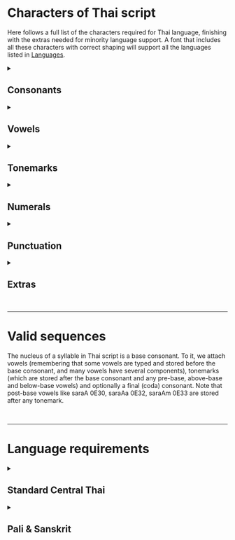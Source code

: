 # Characters of Thai script #

Here follows a full list of the characters required for Thai language, finishing with the extras needed for minority language support. A font that includes all these characters with correct shaping will support all the languages listed in [Languages](https://github.com/ohbendy/Thai-font-resources/blob/main/Languages.md).
  
<details> 
  <summary><h2>Consonants</h2></summary>

| 0E01 | 0E02 | 0E03 | 0E04 | 0E05 | 0E06 | 0E07 | 0E08 | 0E09 | 0E0A | 0E0B | 0E0C | 0E0D | 0E0E | 0E0F |
|:----:|:----:|:----:|:----:|:----:|:----:|:----:|:----:|:----:|:----:|:----:|:----:|:----:|:----:|:----:|
|  ก   |  ข   |  ฃ   |  ค   |  ฅ   |  ฆ   |  ง   |  จ   |  ฉ   |  ช   |  ซ   |  ฌ   |  ญ   |  ฎ   |  ฏ   |

| 0E10 | 0E11 | 0E12 | 0E13 | 0E14 | 0E15 | 0E16 | 0E17 | 0E18 | 0E19 | 0E1A | 0E1B | 0E1C | 0E1D | 0E1E | 0E1F |
|:----:|:----:|:----:|:----:|:----:|:----:|:----:|:----:|:----:|:----:|:----:|:----:|:----:|:----:|:----:|:----:|
|  ฐ   |  ฑ   |  ฒ   |  ณ   |  ด   |  ต   |  ถ   |  ท   |  ธ   |  น   |  บ   |  ป   |  ผ   |  ฝ   |  พ   |  ฟ   |

| 0E20 | 0E21 | 0E22 | 0E23 | 0E24 | 0E25 | 0E26 | 0E27 | 0E28 | 0E29 | 0E2A | 0E2B | 0E2C | 0E2D | 0E2E |
|:----:|:----:|:----:|:----:|:----:|:----:|:----:|:----:|:----:|:----:|:----:|:----:|:----:|:----:|:----:|
|  ภ   |  ม   |  ย   |  ร   |  ฤ   |  ล   |  ฦ   |  ว   |  ศ   |  ษ   |  ส   |  ห   |  ฬ   |  อ   |  ฮ   |
  </details>
<details> 
  <summary><h2>Vowels</h2></summary>

Thai vowels consist of one or more glyphs. Unlike Burmese, Khmer or other Indic scripts (but like Lao), pre-base vowels (0E40–0E44) are stored in visual order — they are typed before the base consonant.

| 0E30 | 0E32 | 0E33 | 0E40 | 0E41 | 0E42 | 0E43 | 0E44 | 0E31 | 0E34 | 0E35 | 0E36 | 0E37 | 0E38 | 0E39 | 0E47 |
|:----:|:----:|:----:|:----:|:----:|:----:|:----:|:----:|:----:|:----:|:----:|:----:|:----:|:----:|:----:|:----:|
|  ◌ะ  |  ◌า  |  ◌ำ  |  เ◌  |  แ◌  |  โ◌  |  ใ◌  |  ไ◌  |  ◌ั   |  ◌ิ   |  ◌ี   |  ◌ึ   |  ◌ื   |  ◌ุ   |  ◌ู   |  ◌็   |  
</details>
<details> 
  <summary><h2>Tonemarks</h2></summary>

Thai script has four tonemarks (0E48–0E4B) and the killer sign (0E4C) which indicates a silent letter. For simplicity these are listed together as they behave in the same way orthographically. These diacritics sit above a consonant, and if the consonant already has an abovevowel, they move upstairs to the top tier.

| 0E48 | 0E49 | 0E4A | 0E4B | 0E4C |
|:----:|:----:|:----:|:----:|:----:|
|  ◌่   |  ◌้   |  ◌๊   |  ◌๋   |  ◌์   |

Note that these marks do not directly indicate particular tones; to know the tonal register of a syllable, we also need to know the class of the consonant, and whether the vowel is short or long, and whether syllable is open or closed. The interaction of those factors with any tonemark indicates the pronunciation.

</details>
<details> 
  <summary><h2>Numerals</h2></summary>

Ten decimal digits.

| 0E50 | 0E51 | 0E52 | 0E53 | 0E54 | 0E55 | 0E56 | 0E57 | 0E58 | 0E59 |
|:----:|:----:|:----:|:----:|:----:|:----:|:----:|:----:|:----:|:----:|
|  ๐   |  ๑   |  ๒   |  ๓   |  ๔   |  ๕   |  ๖   |  ๗   |  ๘   |  ๙   |
</details>
<details> 
  <summary><h2>Punctuation</h2></summary>

Five standalone punctuation signs:

| 0E2F | 0E5A | 0E4F | 0E46 | 0E5B | 
|:----:|:----:|:----:|:----:|:----:|
|  ฯ   |  ๚   |  ๏   |  ๆ   |  ๛  |
</details>
<details> 
  <summary><h2>Extras</h2></summary>

These characters are not used by Standard Thai language, but should be included in digital fonts that aim to support minority languages that use Thai script.

In Pali and Sanskrit languages, nikahit (0E4D) is the anusvara, phinthu (0E3A) marks a devowellised consonant and yamakkan (0E4E) marks a consonant cluster. Phinthu is also used in various minority languages to indicate consonants whose sounds don't occur in Thai. We can also include here some Latin diacritics which are used in minority languages and for transcription systems.

| 0E4D | 0E3A | 0E4E | 02BC | 0303 | 0331 | 035E |
|:----:|:----:|:----:|:----:|:----:|:----:|:----:|
|  ◌ํ   |  ◌ฺ   |  ◌๎   |  ʼ◌  |  ◌̃  |  ◌̱  | ◌͞◌ |
</details>

<br>

---

# Valid sequences #

The nucleus of a syllable in Thai script is a base consonant. To it, we attach vowels (remembering that some vowels are typed and stored before the base consonant, and many vowels have several components), tonemarks (which are stored after the base consonant and any pre-base, above-base and below-base vowels) and optionally a final (coda) consonant. Note that post-base vowels like saraA 0E30, saraAa 0E32, saraAm 0E33 are stored after any tonemark.

<br>

---

# Language requirements #

<details> 
  <summary><h2>Standard Central Thai</h2></summary>

### Base consonants ###

Almost any of the above consonants can serve as the initial of a syllable. The two letters khoKhuat ข 0E02 and khoKhon ฅ 0E05 are now obsolete in Thai orthography, though they should be included in digital fonts for users who need to represent older orthographies or minority languages. Consonant soRusi ษ 0E29 has not been found in a word-initial position in any words.

Consonants yoYing ญ 0E0D and thoThan ฐ 0E10 lose their below-base elements when below-base vowel marks need to occupy that space.

In the absence of independent vowel letters in Thai script, the consonant oAng อ 0E2D can serve as a zero consonant and carry a dependent vowel sign when a syllable needs to start with a vowel sound. 

The two letters Rue ฤ 0E24 and Lue ฦ 0E26, representing the vocalic R and L of Sanskrit, are rather infrequent, and cannot carry any vowel sign or tonemark in Thai language. These two letters don't usually show up in alphabet charts, so the standard letter count is 44. They can also operate as vowels following an initial consonant. The long forms are 0E24 0E45 ฤๅ and 0E25 0E45 ฦๅ, which should always display as connected ligatures (use `RCLT` feature to prevent tracking from breaking the ligatures in Adobe apps). (0E24 is used as a consonant in its own right in Lisu language: this is the only known situation where diacritics need to attach to it.)

Consonant clusters can occur in syllable-initial position. In these situations, the pair of consonants is treated as a unit and any above or below marks are carried by the second consonant. For example, the word เปรี้ยว \/priɑu\/ (sour) illustrates the cluster ปร \/pr\/ surrounded by the vowel เ◌ียว \/iɑu\/, and the tonemark maiTho ◌้ sitting above the second consonant. (The syllable's tone class is however determined by the first consonant.) Consonant clusters are not indicated by the orthography, and must be learnt as spelling rules.

### Vowel sequences ###

Thai vowel notation is reasonably complex because of a large number of vowel phonemes, combined with a distinction between long and short vowels, and between open syllables (those which end in a vowel) and closed syllables (those which end in a consonant).

Many vowels have several components surrounding the base consonant, three of which (ยวอ) are actually consonant letters. Here we list all the possible vowel sequences using the dotted circle to represent any consonant. Note how some sequences have two dotted circles, one for the base consonant and one for the final (coda) consonant. This way we see, for example, that saraA can only appear in an open syllable without a final consonant, maiHanakat 0E31 can only occur between two consonants in a closed syllable, while saraEuu is written differently in open and closed syllables. Hopefully the font your browser has chosen will reproduce the dotted circles correctly.

Some sequences represent the same phonemes as others nowadays, but in the past stood for different sounds. Spelling preserves the etymology, notably for words of Sanskrit origin.

| 0E30 | 0E31 | 0E32 | 0E32 | 0E34 | 0E34 | 0E35 | 0E35 | 0E36 | 0E36 | 0E37 0E2D | 0E37 | 0E38 | 0E38 |
|:----:|:----:|:----:|:----:|:----:|:----:|:----:|:----:|:----:|:----:|:---------:|:----:|:----:|:----:|
|  ◌ะ  |  ◌ั◌  |  ◌า  | ◌า◌  |  ◌ิ   |  ◌ิ◌  |  ◌ี   |  ◌ี◌  |  ◌ึ   |  ◌ึ◌  |     ◌ือ    |  ◌ื◌  |  ◌ุ   |  ◌ุ◌  |
|  ɑʔ  |  ɑ   |  ɑː  |  ɑː  |  iʔ  |  i   |  iː  |  iː  |ɨʔ, ɯʔ| ɨ, ɯ |   ɨː, ɯː  |ɨː, ɯː|  uʔ  |  u   |

| 0E39 | 0E39 | 0E40 0E30 | 0E40 0E47 | 0E40 | 0E40 | 0E41 0E30 | 0E41 0E47 | 0E41 | 0E41 | 0E42 0E30 |
|:----:|:----:|:---------:|:---------:|:----:|:----:|:---------:|:---------:|:----:|:----:|:---------:|
|  ◌ู   |  ◌ู◌  |    เ◌ะ    |    เ◌็◌    |  เ◌  | เ◌◌  |    แ◌ะ    |    แ◌็◌    |  แ◌  | แ◌◌  |    โ◌ะ    |
|  uː  |  uː  |     eʔ    |     e     |  eː  |  eː  |     ɛʔ    |     ɛ     |  ɛː  |   ɛː |     oʔ    |

| 0E42 | 0E42 | 0E40 0E32 0E30 | 0E47 0E2D | 0E2D | 0E2D | 0E47 | 0E40 0E2D 0E30 | 0E40 0E2D | 0E40 0E34 |
|:----:|:----:|:--------------:|:---------:|:----:|:----:|:----:|:--------------:|:---------:|:---------:|
|  โ◌  | โ◌◌  |      เ◌าะ      |    ◌็อ◌    |  ◌อ  | ◌อ◌  |  ◌็   |      เ◌อะ      |    เ◌อ    |    เ◌ิ◌    |
|   o  |  o   |       ɔʔ       |     ɔ     |  ɔː  |  ɔː  |  ɔː  |       ɤʔ       |     ɤː    |     ɤː    |

| 0E40 0E2D | 0E40 0E35 0E22 0E30 | 0E40 0E35 0E22 | 0E40 0E35 0E22 | 0E40 0E37 0E2D 0E30 | 0E40 0E37 0E2D |
|:---------:|:-------------------:|:--------------:|:--------------:|:-------------------:|:--------------:|
|    เ◌อ◌   |        เ◌ียะ         |       เ◌ีย      |      เ◌ีย◌      |         เ◌ือะ        |       เ◌ือ      |
|     ɤː    |         iɑʔ         |       iɑ       |       iɑ       |       ɨɑʔ, ɯɑʔ      |     ɨɑ, ɯɑ     |

| 0E40 0E37 0E2D | 0E31 0E27 0E30 | 0E31 0E27 | 0E27 | 0E34 0E27 | 0E40 0E47 0E27 | 0E40 0E27 |
|:--------------:|:--------------:|:---------:|:----:|:---------:|:--------------:|:---------:|
|      เ◌ือ◌      |       ◌ัวะ      |    ◌ัว     |  ◌ว◌ |     ◌ิว    |       เ◌็ว      |    เ◌ว    |
|     ɨɑ, ɯɑ     |       uɑʔ      |     uɑ    |  uɑ  |     iw    |       ew       |    eːw    |

| 0E41 0E47 0E27 | 0E41 0E27 | 0E40 0E2D 0E27 | 0E40 0E32 | 0E32 0E27 | 0E40 0E35 0E22 0E27 | 0E31 0E22 | 
|:--------------:|:---------:|:--------------:|:---------:|:---------:|:-------------------:|:---------:|
|      แ◌็ว       |    แ◌ว    |      เ◌อว      |    เ◌า    |    ◌าว    |        เ◌ียว         |     ◌ัย    |
|    ɛw (rare)   |    ɛːw    |   ɤːw (rare)   |     ɑu    |    ɑːu    |         iɑu         |     ɑj    |

| 0E43 | 0E44 | 0E44 0E22 | 0E32 0E22 | 0E47 0E2D 0E22 | 0E2D 0E22 | 0E42 0E22 | 0E38 0E22 | 0E40 0E22 |
|:----:|:----:|:---------:|:---------:|:--------------:|:---------:|:---------:|:---------:|:---------:|
|  ใ◌  |  ไ◌  |    ไ◌ย    |    ◌าย    |       ◌็อย      |    ◌อย    |    โ◌ย    |     ◌ุย    |    เ◌ย    |
|  ɑj  |  ɑj  |     ɑj    |    ɑːj    |       ɔj       |    ɔːj    |    oːj    |     uj    |    ɤːj    |

| 0E27 0E22 | 0E40 0E37 0E2D 0E22 | 0E33 |
|:---------:|:-------------------:|:----:|
|    ◌วย    |         เ◌ือย        |  ◌ำ  |
|    uɑj    |      ɨɑj, ɯɑj       |  ɑm  |


All of these vowel sequences can carry one of the four tonemarks maiEk 0E48, maiTho 0E49, maiTri 0E4A or maiChattawa 0E4B, with the tonemark always appearing above the base consonant (if the vowel sequence includes a mark above the base consonant, the tonemark sits above it).

A doubled consonant roReua ร 0E23 in words of Sanskrit origin also represents the vowel \/ɑ\/, or in syllable-final position the coda \/ɑn\/. This is known as ro han (ร หัน).

---

</details>
<details> 
  <summary><h2>Pali & Sanskrit</h2></summary>

The character inventory for Pali and Sanskrit is a bit smaller than for Standard Thai. Here are the differences:

| Not required | Consonants | 0E03, 0E05, 0E0B, 0E1D, 0E1F, 0E2E        |
|:-------------|:-----------|:------------------------------------------|
|              | Vowels     | 0E31, 0E41, 0E43, 0E44, 0E36, 0E37, 0E44  |
|              | Other      | 0E48, 0E49, 0E4A, 0E4B, 0E4C              |
| Add          | Other      | 0E3A, 0E4D, 0E4E                          |
| Adjust       | Consonants | 0E4D, 0E10                                |

### Consonants ###

| 0E01 | 0E02 | 0E04 | 0E06 | 0E07 | 0E08 | 0E09 | 0E0A | 0E0C | 0E0D | 0E0E / 0E0F |
|:----:|:----:|:----:|:----:|:----:|:----:|:----:|:----:|:----:|:----:|:-----------:|
|  ก   |  ข   |  ค   |  ฆ   |  ง   |  จ   |  ฉ   |  ช   |  ฌ   |  ญ   |    ฎ / ฏ\*  |
|  ka  |  kʰa |  ga  |  gʰa |  ŋa  |  ca  | cʰa  |  ja  | jʰa  |  ɲa  |    ʈa       |

| 0E10 | 0E11 | 0E12 | 0E13 | 0E14 / 0E15 | 0E16 | 0E17 | 0E18 | 0E19 | 0E1A / 0E1B | 0E1C | 0E1E |
|:----:|:----:|:----:|:----:|:-----------:|:----:|:----:|:----:|:----:|:-----------:|:----:|:----:|
|  ฐ   |  ฑ   |  ฒ   |  ณ   |    ด / ต\*  |  ถ   |  ท   |  ธ   |  น   |    บ / ป\*  |  ผ   |  พ   |
|  ʈʰa |  ɖa  |  ɖʰa |  ɳa  |    ta       |  tha |  da  |  dʰa |  na  |    pa       |  pʰa |  ba  |

| 0E20 | 0E21 | 0E22 | 0E23 | 0E24 | 0E25 | 0E26 | 0E27 | 0E28 | 0E29 | 0E2A | 0E2B | 0E2C |
|:----:|:----:|:----:|:----:|:----:|:----:|:----:|:----:|:----:|:----:|:----:|:----:|:----:|
|  ภ   |  ม   |  ย   |  ร   |  ฤ   |  ล   |  ฦ   |  ว   |  ศ   |  ษ   |  ส   |  ห   |  ฬ   |
| bʰa  |  ma  |  ya  |  ra  |      |  la  |      |  va  |  ɕa  |  ʂa  |  sa  |  ɦa  |  ɭ   |

\* Sources seem to differ which letter to use for these positions in the Pali-Sanskrit inventory.

The below-base parts of consonants yoYing ญ 0E4D and thoThan ฐ 0E10 should always be removed for Pali and Sanskrit languages. We can achieve this by putting some language declarations in a font's `LOCL` OpenType feature (though app support for language tagging is still very patchy):
```
script thai;
language PAL ;
sub [yoYing-thai thoThan-thai]' by [yoYing-thai.less thoThan-thai.less];

script thai;
language SAN ;
sub [yoYing-thai thoThan-thai]' by [yoYing-thai.less thoThan-thai.less];
```
</details>





